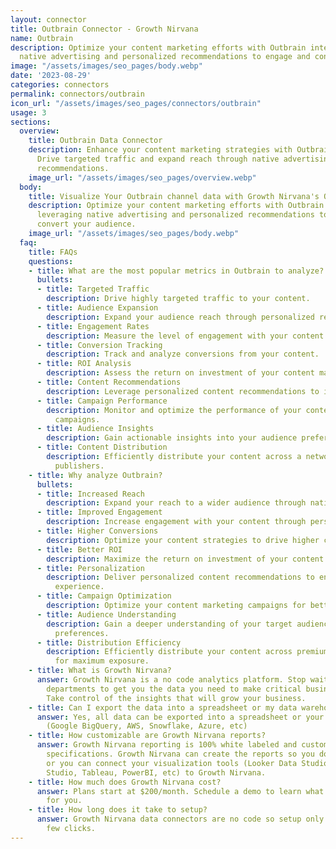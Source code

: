 ```yaml
---
layout: connector
title: Outbrain Connector - Growth Nirvana
name: Outbrain
description: Optimize your content marketing efforts with Outbrain integration, leveraging
  native advertising and personalized recommendations to engage and convert your audience.
image: "/assets/images/seo_pages/body.webp"
date: '2023-08-29'
categories: connectors
permalink: connectors/outbrain
icon_url: "/assets/images/seo_pages/connectors/outbrain"
usage: 3
sections:
  overview:
    title: Outbrain Data Connector
    description: Enhance your content marketing strategies with Outbrain integration.
      Drive targeted traffic and expand reach through native advertising and personalized
      recommendations.
    image_url: "/assets/images/seo_pages/overview.webp"
  body:
    title: Visualize Your Outbrain channel data with Growth Nirvana's Outbrain Connector
    description: Optimize your content marketing efforts with Outbrain integration,
      leveraging native advertising and personalized recommendations to engage and
      convert your audience.
    image_url: "/assets/images/seo_pages/body.webp"
  faq:
    title: FAQs
    questions:
    - title: What are the most popular metrics in Outbrain to analyze?
      bullets:
      - title: Targeted Traffic
        description: Drive highly targeted traffic to your content.
      - title: Audience Expansion
        description: Expand your audience reach through personalized recommendations.
      - title: Engagement Rates
        description: Measure the level of engagement with your content.
      - title: Conversion Tracking
        description: Track and analyze conversions from your content.
      - title: ROI Analysis
        description: Assess the return on investment of your content marketing campaigns.
      - title: Content Recommendations
        description: Leverage personalized content recommendations to increase engagement.
      - title: Campaign Performance
        description: Monitor and optimize the performance of your content marketing
          campaigns.
      - title: Audience Insights
        description: Gain actionable insights into your audience preferences and behaviors.
      - title: Content Distribution
        description: Efficiently distribute your content across a network of premium
          publishers.
    - title: Why analyze Outbrain?
      bullets:
      - title: Increased Reach
        description: Expand your reach to a wider audience through native advertising.
      - title: Improved Engagement
        description: Increase engagement with your content through personalized recommendations.
      - title: Higher Conversions
        description: Optimize your content strategies to drive higher conversion rates.
      - title: Better ROI
        description: Maximize the return on investment of your content marketing campaigns.
      - title: Personalization
        description: Deliver personalized content recommendations to enhance user
          experience.
      - title: Campaign Optimization
        description: Optimize your content marketing campaigns for better performance.
      - title: Audience Understanding
        description: Gain a deeper understanding of your target audience and their
          preferences.
      - title: Distribution Efficiency
        description: Efficiently distribute your content across premium publishers
          for maximum exposure.
    - title: What is Growth Nirvana?
      answer: Growth Nirvana is a no code analytics platform. Stop waiting for other
        departments to get you the data you need to make critical business decisions.
        Take control of the insights that will grow your business.
    - title: Can I export the data into a spreadsheet or my data warehouse?
      answer: Yes, all data can be exported into a spreadsheet or your data warehouse
        (Google BigQuery, AWS, Snowflake, Azure, etc)
    - title: How customizable are Growth Nirvana reports?
      answer: Growth Nirvana reporting is 100% white labeled and customized to your
        specifications. Growth Nirvana can create the reports so you don’t have to
        or you can connect your visualization tools (Looker Data Studio/Google Data
        Studio, Tableau, PowerBI, etc) to Growth Nirvana.
    - title: How much does Growth Nirvana cost?
      answer: Plans start at $200/month. Schedule a demo to learn what plan is best
        for you.
    - title: How long does it take to setup?
      answer: Growth Nirvana data connectors are no code so setup only requires a
        few clicks.
---
```

